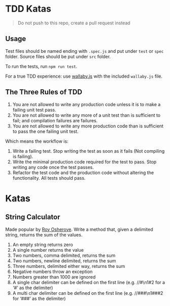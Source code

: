 # TDD Katas

> Do not push to this repo, create a pull request instead

## Usage
Test files should be named ending with `.spec.js` and put under `test` or `spec` folder.
Source files should be put under `src` folder.

To run the tests, run `npm run test`.

For a true TDD experience: use [wallaby.js](https://wallabyjs.com/) with the included `wallaby.js` file.

## The Three Rules of TDD

1. You are not allowed to write any production code unless it is to make a failing unit test pass.
2. You are not allowed to write any more of a unit test than is sufficient to fail; and compilation failures are failures.
3. You are not allowed to write any more production code than is sufficient to pass the one failing unit test.

Which means the workflow is:

1. Write a failing test. Stop writing the test as soon as it fails (Not compiling is failing).
2. Write the minimal production code required for the test to pass. Stop writing any code once the test passes.
3. Refactor the test code and the production code without altering the functionality. All tests should pass.

# Katas

## String Calculator
Made popular by [Roy Osherove](http://osherove.com/tdd-kata-1/). Write a method that, given a delimited string, returns the sum of the values.

1. An empty string returns zero
2. A single number returns the value
3. Two numbers, comma delimited, returns the sum
4. Two numbers, newline delimited, returns the sum
5. Three numbers, delimited either way, returns the sum
6. Negative numbers throw an exception
7. Numbers greater than 1000 are ignored
8. A single char delimiter can be defined on the first line (e.g. //#\n1#2 for a ‘#’ as the delimiter)
9. A multi char delimiter can be defined on the first line (e.g. //###\n1###2 for ‘###’ as the delimiter)
